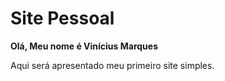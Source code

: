 # Site Pessoal

**Olá, Meu nome é Vinícius Marques**

Aqui será apresentado meu primeiro site simples.